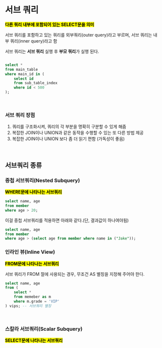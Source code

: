 # 서브 쿼리
<mark>**다른 쿼리 내부에 포함되어 있는 SELECT문을 의미**</mark>

서브 쿼리를 포함하고 있는 쿼리를 외부쿼리(outer query)라고 부르며, 서브 쿼리는 내부 쿼리(inner query)라고 함

서브 쿼리는 **서브 쿼리** 실행 후 **부모 쿼리**가 실행 된다.

```sql

select *
from main_table
where main_id in (
    select id
    from sub_table_index
    where id < 500
);

```

</br>

### 서브 쿼리 장점
1. 쿼리를 구조화시켜, 쿼리의 각 부분을 명확히 구분할 수 있게 해줌
2. 복잡한 JOIN이나 UNION과 같은 동작을 수행할 수 있는 또 다른 방법 제공
3. 복잡한 JOIN이나 UNION 보다 좀 더 읽기 편함 (가독성이 좋음)

</br>

## 서브쿼리 종류

### 중첩 서브쿼리(Nested Subquery)
<mark>**WHERE문에 나타나는 서브쿼리**</mark>

```sql
select name, age 
from member
where age > 20;
```
이걸 중첩 서브쿼리를 적용하면 아래와 같다.(단, 결과값이 하나여야됨)

```sql
select name, age
from member
where age > (select age from member where name in ("Jake"));

```

### 인라인 뷰(Inline View)
<mark>**FROM문에 나타나는 서브쿼리**</mark></br>

서브 쿼리가 FROM 절에 사용되는 경우, 무조건 AS 별칭을 지정해 주어야 한다.

```sql
select name, age
from (
    select *
    from memeber as m 
    where m.grade = 'VIP' 
) vips; -- 서브쿼리 별칭 

```

</br>

### 스칼라 서브쿼리(Scalar Subquery)
<mark>**SELECT문에 나타나는 서브쿼리**</mark>


```sql


```

</br>

